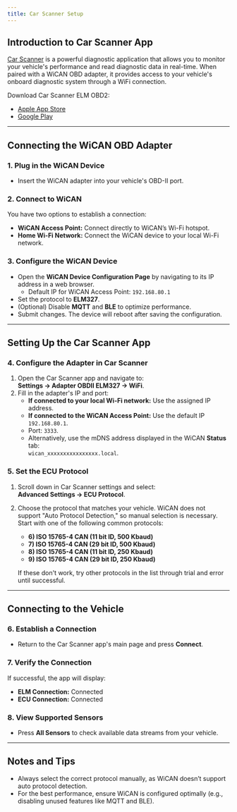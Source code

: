 ```yaml
---
title: Car Scanner Setup
---
```


## Introduction to Car Scanner App

[Car Scanner](https://www.carscanner.info/) is a powerful diagnostic application that allows you to monitor your vehicle's performance and read diagnostic data in real-time. When paired with a WiCAN OBD adapter, it provides access to your vehicle's onboard diagnostic system through a WiFi connection.

Download Car Scanner ELM OBD2:
- [Apple App Store](https://apps.apple.com/us/app/car-scanner-elm-obd2/id1259933623)
- [Google Play](https://play.google.com/store/apps/details?id=com.ovz.carscanner)

---

## Connecting the WiCAN OBD Adapter

### 1. Plug in the WiCAN Device
- Insert the WiCAN adapter into your vehicle's OBD-II port.

### 2. Connect to WiCAN
You have two options to establish a connection:
- **WiCAN Access Point:** Connect directly to WiCAN’s Wi-Fi hotspot.
- **Home Wi-Fi Network:** Connect the WiCAN device to your local Wi-Fi network.

### 3. Configure the WiCAN Device
- Open the **WiCAN Device Configuration Page** by navigating to its IP address in a web browser.  
  - Default IP for WiCAN Access Point: `192.168.80.1`
- Set the protocol to **ELM327**.
- (Optional) Disable **MQTT** and **BLE** to optimize performance.
- Submit changes. The device will reboot after saving the configuration.

---

## Setting Up the Car Scanner App

### 4. Configure the Adapter in Car Scanner
1. Open the Car Scanner app and navigate to:  
   **Settings -> Adapter OBDII ELM327 -> WiFi**.
2. Fill in the adapter's IP and port:
   - **If connected to your local Wi-Fi network:** Use the assigned IP address.
   - **If connected to the WiCAN Access Point:** Use the default IP `192.168.80.1`.
   - Port: `3333`.
   - Alternatively, use the mDNS address displayed in the WiCAN **Status** tab:  
     `wican_xxxxxxxxxxxxxxxx.local`.

### 5. Set the ECU Protocol
1. Scroll down in Car Scanner settings and select:  
   **Advanced Settings -> ECU Protocol**.
2. Choose the protocol that matches your vehicle. WiCAN does not support "Auto Protocol Detection," so manual selection is necessary. Start with one of the following common protocols:
   - **6) ISO 15765-4 CAN (11 bit ID, 500 Kbaud)**
   - **7) ISO 15765-4 CAN (29 bit ID, 500 Kbaud)**
   - **8) ISO 15765-4 CAN (11 bit ID, 250 Kbaud)**
   - **9) ISO 15765-4 CAN (29 bit ID, 250 Kbaud)**

   If these don't work, try other protocols in the list through trial and error until successful.

---

## Connecting to the Vehicle

### 6. Establish a Connection
- Return to the Car Scanner app's main page and press **Connect**.

### 7. Verify the Connection
If successful, the app will display:
- **ELM Connection:** Connected  
- **ECU Connection:** Connected  

### 8. View Supported Sensors
- Press **All Sensors** to check available data streams from your vehicle.

---

## Notes and Tips
- Always select the correct protocol manually, as WiCAN doesn’t support auto protocol detection.
- For the best performance, ensure WiCAN is configured optimally (e.g., disabling unused features like MQTT and BLE).
